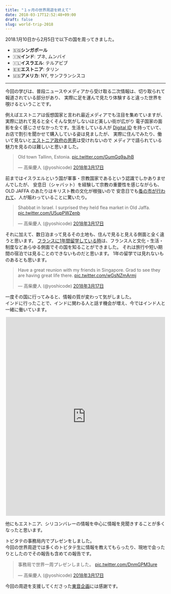 ```yaml
---
title: "１ヶ月の世界周遊を終えて"
date: 2018-03-17T12:52:48+09:00
draft: false
slug: world-trip-2018
---
```


2018.1月10日から2月5日で以下の国を周ってきました。  
- 🇸🇬**シンガポール**  
- 🇮🇳**インド**: プネ, ムンバイ   
- 🇮🇱**イスラエル**: テルアビブ  
- 🇪🇪**エストニア**: タリン  
- 🇺🇸**アメリカ**: NY, サンフランシスコ  

---

今回の学びは、普段ニュースやメディアから受け取る二次情報は、切り取られて報道されている部分があり、
実際に足を運んで見たり体験すると違った世界を覗けるということです。  

例えばエストニアは仮想国家と言われ最近メディアでも注目を集めていますが、
実際に訪れて見ると全くそんな気がしないほど美しい街が広がり
電子国家の面影を全く感じさせなかったです。生活をしている人が [Digital ID](https://www.id.ee/) を持っていて、
お店で割引を聞かせて購入している姿は見ましたが、
実際に住んでみたり、働いて見ないと[エストニア政府の恩恵](https://e-estonia.com/)は受けれないので
メディアで語られている魅力を見るのは難しいと思いました。

<blockquote class="twitter-tweet" data-lang="ja" data-align="center"><p lang="en" dir="ltr">Old town Tallinn, Estonia. <a href="https://t.co/GumGq9aJhB">pic.twitter.com/GumGq9aJhB</a></p>&mdash; 高柴慶人 (@yoshicode) <a href="https://twitter.com/yoshicode/status/974868103959142400?ref_src=twsrc%5Etfw">2018年3月17日</a></blockquote>
<script async src="https://platform.twitter.com/widgets.js" charset="utf-8"></script>

前まではイスラエルという国が軍事・宗教国家であるという認識でしかありませんでしたが、
安息日（シャバット）を経験して宗教の重要性を感じながらも、 OLD JAFFA のあたりはキリスト教の文化が根強いので
安息日でも[蚤の市が行われて](http://tlvxp.com/eng/shabbat)、人が賑わっていることに驚いたり。

<blockquote class="twitter-tweet" data-lang="ja" data-align="center"><p lang="en" dir="ltr">Shabbat in Israel. I surprised they held flea market in Old Jaffa. <a href="https://t.co/U5upPWZenb">pic.twitter.com/U5upPWZenb</a></p>&mdash; 高柴慶人 (@yoshicode) <a href="https://twitter.com/yoshicode/status/974873916337373184?ref_src=twsrc%5Etfw">2018年3月17日</a></blockquote><script async src="https://platform.twitter.com/widgets.js" charset="utf-8"></script>

それに加えて、数日泊まって見るその土地も、住んで見ると見える側面と全く違うと思います。
[フランスに1年間留学している時](http://www.canpath.jp/users/3/timelines/2)は、フランス人と文化・生活・制度などあらゆる側面でその国を知ることができました。
それは旅行や短い期間の宿泊では見ることのできないものだと思います。
1年の留学では見れないものあるとも思います。


<blockquote class="twitter-tweet" data-lang="ja" data-align="center"><p lang="en" dir="ltr">Have a great reunion with my friends in Singapore. Grad to see they are having great life there. <a href="https://t.co/wGsNZmArmj">pic.twitter.com/wGsNZmArmj</a></p>&mdash; 高柴慶人 (@yoshicode) <a href="https://twitter.com/yoshicode/status/974867245242368002?ref_src=twsrc%5Etfw">2018年3月17日</a></blockquote><script async src="https://platform.twitter.com/widgets.js" charset="utf-8"></script>


一度その国に行ってみると、情報の質が変わって気がしました。  
インドに行ったことで、インドに関わる人と話す機会が増え、今ではインド人と一緒に働いています。  

<center><iframe src="https://www.facebook.com/plugins/post.php?href=https%3A%2F%2Fwww.facebook.com%2Fnihongonopune%2Fposts%2F2003754916331810&width=500" width="500" height="624" style="border:none;overflow:hidden" scrolling="no" frameborder="0" allowTransparency="true"></iframe></center>

他にもエストニア、シリコンバレーの情報を中心に情報を見聞きすることが多くなったと思います。


トビタテの事務局内でプレゼンをしました。  
今回の世界周遊では多くのトビタテ生に情報を教えてもらったり、現地で会ったりとしたのでその報告も含めての報告です。
<blockquote class="twitter-tweet" data-lang="ja" data-align="center"><p lang="ja" dir="ltr">事務局で世界一周プレゼンしました。 <a href="https://t.co/DnmGPM3ure">pic.twitter.com/DnmGPM3ure</a></p>&mdash; 高柴慶人 (@yoshicode) <a href="https://twitter.com/yoshicode/status/974889216533393409?ref_src=twsrc%5Etfw">2018年3月17日</a></blockquote><script async src="https://platform.twitter.com/widgets.js" charset="utf-8"></script>



今回の周遊を支援してくださった[東音企画](http://www.to-on.com/)には感謝です。
